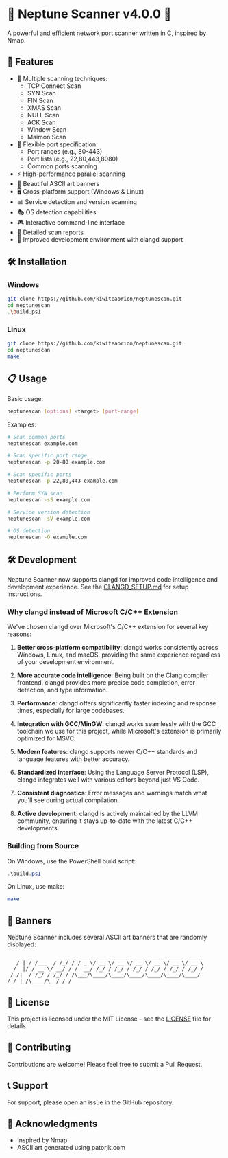 # 🌊 Neptune Scanner v4.0.0 🌊

A powerful and efficient network port scanner written in C, inspired by Nmap.

## 🚀 Features

- 🎯 Multiple scanning techniques:
  - TCP Connect Scan
  - SYN Scan
  - FIN Scan
  - XMAS Scan
  - NULL Scan
  - ACK Scan
  - Window Scan
  - Maimon Scan
- 📝 Flexible port specification:
  - Port ranges (e.g., 80-443)
  - Port lists (e.g., 22,80,443,8080)
  - Common ports scanning
- ⚡ High-performance parallel scanning
- 🎨 Beautiful ASCII art banners
- 🖥️ Cross-platform support (Windows & Linux)
- 📊 Service detection and version scanning
- 🎭 OS detection capabilities
- 🎮 Interactive command-line interface
- 📝 Detailed scan reports
- 🔧 Improved development environment with clangd support

## 🛠️ Installation

### Windows

```bash
git clone https://github.com/kiwiteaorion/neptunescan.git
cd neptunescan
.\build.ps1
```

### Linux

```bash
git clone https://github.com/kiwiteaorion/neptunescan.git
cd neptunescan
make
```

## 📋 Usage

Basic usage:

```bash
neptunescan [options] <target> [port-range]
```

Examples:

```bash
# Scan common ports
neptunescan example.com

# Scan specific port range
neptunescan -p 20-80 example.com

# Scan specific ports
neptunescan -p 22,80,443 example.com

# Perform SYN scan
neptunescan -sS example.com

# Service version detection
neptunescan -sV example.com

# OS detection
neptunescan -O example.com
```

## 🛠️ Development

Neptune Scanner now supports clangd for improved code intelligence and development experience. See the [CLANGD_SETUP.md](CLANGD_SETUP.md) for setup instructions.

### Why clangd instead of Microsoft C/C++ Extension

We've chosen clangd over Microsoft's C/C++ extension for several key reasons:

1. **Better cross-platform compatibility**: clangd works consistently across Windows, Linux, and macOS, providing the same experience regardless of your development environment.

2. **More accurate code intelligence**: Being built on the Clang compiler frontend, clangd provides more precise code completion, error detection, and type information.

3. **Performance**: clangd offers significantly faster indexing and response times, especially for large codebases.

4. **Integration with GCC/MinGW**: clangd works seamlessly with the GCC toolchain we use for this project, while Microsoft's extension is primarily optimized for MSVC.

5. **Modern features**: clangd supports newer C/C++ standards and language features with better accuracy.

6. **Standardized interface**: Using the Language Server Protocol (LSP), clangd integrates well with various editors beyond just VS Code.

7. **Consistent diagnostics**: Error messages and warnings match what you'll see during actual compilation.

8. **Active development**: clangd is actively maintained by the LLVM community, ensuring it stays up-to-date with the latest C/C++ developments.

### Building from Source

On Windows, use the PowerShell build script:

```powershell
.\build.ps1
```

On Linux, use make:

```bash
make
```

## 🎨 Banners

Neptune Scanner includes several ASCII art banners that are randomly displayed:

```
    _   __      __  __  ___  ____  ____  ____  ____  ____  ____
   / | / /___  / /_/ / / _ \/ __ \/ __ \/ __ \/ __ \/ __ \/ __ \
  /  |/ / __ \/ __/ / /  __/ /_/ / /_/ / /_/ / /_/ / /_/ / /_/ /
 / /|  / /_/ / /_/ / /\___/\____/\____/\____/\____/\____/\____/
/_/ |_/\____/\__/_/ /
```

## 📝 License

This project is licensed under the MIT License - see the [LICENSE](LICENSE) file for details.

## 🤝 Contributing

Contributions are welcome! Please feel free to submit a Pull Request.

## 📞 Support

For support, please open an issue in the GitHub repository.

## 🎉 Acknowledgments

- Inspired by Nmap
- ASCII art generated using patorjk.com
